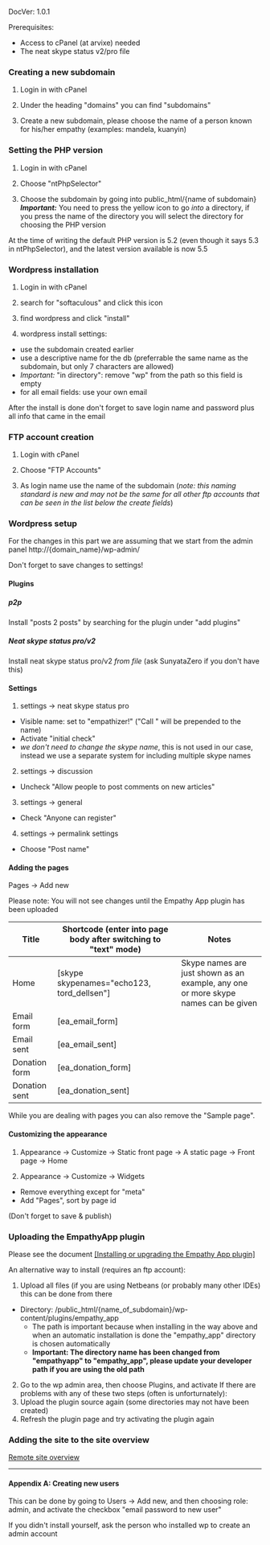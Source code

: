 DocVer: 1.0.1


Prerequisites:
* Access to cPanel (at arvixe) needed
* The neat skype status v2/pro file


### Creating a new subdomain

1. Login in with cPanel

2. Under the heading "domains" you can find "subdomains"

3. Create a new subdomain, please choose the name of a person known for his/her empathy (examples: mandela, kuanyin)


### Setting the PHP version

1. Login in with cPanel

2. Choose "ntPhpSelector"

3. Choose the subdomain by going into public_html/{name of subdomain} ***Important:*** You need to press the yellow icon to go *into* a directory, if you press the name of the directory you will select the directory for choosing the PHP version

At the time of writing the default PHP version is 5.2 (even though it says 5.3 in ntPhpSelector), and the latest version available is now 5.5


### Wordpress installation

1. Login in with cPanel

2. search for "softaculous" and click this icon

3. find wordpress and click "install"

4. wordpress install settings:
  * use the subdomain created earlier
  * use a descriptive name for the db (preferrable the same name as the subdomain, but only 7 characters are allowed)
  * *Important:* "in directory": remove "wp" from the path so this field is empty
  * for all email fields: use your own email

  After the install is done don't forget to save login name and password plus all info that came in the email


### FTP account creation

1. Login with cPanel

2. Choose "FTP Accounts"

3. As login name use the name of the subdomain (*note: this naming standard is new and may not be the same for all other ftp accounts that can be seen in the list below the create fields*)


### Wordpress setup

For the changes in this part we are assuming that we start from the admin panel http://{domain_name}/wp-admin/

Don't forget to save changes to settings!


#### Plugins

##### p2p

Install "posts 2 posts" by searching for the plugin under "add plugins"

##### Neat skype status pro/v2

Install neat skype status pro/v2 *from file* (ask SunyataZero if you don't have this)

#### Settings

1. settings -> neat skype status pro
  * Visible name: set to "empathizer!" ("Call " will be prepended to the name)
  * Activate "initial check"
  * *we don't need to change the skype name*, this is not used in our case, instead we use a separate system for including multiple skype names

2. settings -> discussion
  * Uncheck "Allow people to post comments on new articles"

3. settings -> general
  * Check "Anyone can register"

4. settings -> permalink settings
  * Choose "Post name"


#### Adding the pages

Pages -> Add new

Please note: You will not see changes until the Empathy App plugin has been uploaded

Title | Shortcode (enter into page body after switching to "text" mode) | Notes
--- | --- | ---
Home | [skype skypenames="echo123, tord_dellsen"] | Skype names are just shown as an example, any one or more skype names can be given
Email form | [ea_email_form]
Email sent | [ea_email_sent]
Donation form | [ea_donation_form]
Donation sent | [ea_donation_sent]

While you are dealing with pages you can also remove the "Sample page".


#### Customizing the appearance

1. Appearance -> Customize -> Static front page -> A static page -> Front page -> Home

2. Appearance -> Customize -> Widgets
  * Remove everything except for "meta"
  * Add "Pages", sort by page id

(Don't forget to save & publish)


### Uploading the EmpathyApp plugin

Please see the document [[Installing or upgrading the Empathy App plugin]](installing-or-upgrading-ea-plugin.md)

An alternative way to install (requires an ftp account):

1. Upload all files (if you are using Netbeans (or probably many other IDEs) this can be done from there
  * Directory: /public_html/{name_of_subdomain}/wp-content/plugins/empathy_app
    * The path is important because when installing in the way above and when an automatic installation is done the "empathy_app" directory is chosen automatically
    * **Important: The directory name has been changed from "empathyapp" to "empathy_app", please update your developer path if you are using the old path**
2. Go to the wp admin area, then choose Plugins, and activate
  If there are problems with any of these two steps (often is unforturnately):
  1. Upload the plugin source again (some directories may not have been created)
  2. Refresh the plugin page and try activating the plugin again


### Adding the site to the site overview

[Remote site overview](https://github.com/EmpathyApp/EmpathyApp/wiki/Remote-site-overview/)


***

#### Appendix A: Creating new users

This can be done by going to Users -> Add new, and then choosing role: admin, and activate the checkbox "email password to new user"

If you didn't install yourself, ask the person who installed wp to create an admin account

